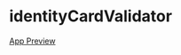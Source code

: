 # identityCardValidator
<a href='https://massam89.github.io/identityCardValidator/'>App Preview</a>
